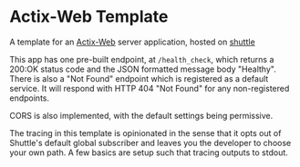 # Actix-Web Template

A template for an [Actix-Web](https://actix.rs) server application, hosted on [shuttle](https://shuttle.rs)

This app has one pre-built endpoint, at `/health_check`, which returns a 200:OK status code and the JSON formatted message body "Healthy". There is also a "Not Found" endpoint which is registered as a default service. It will respond with HTTP 404 "Not Found" for any non-registered endpoints.

CORS is also implemented, with the default settings being permissive.

The tracing in this template is opinionated in the sense that it opts out of Shuttle's default global subscriber and leaves you the developer to choose your own path. A few basics are setup such that tracing outputs to stdout.
